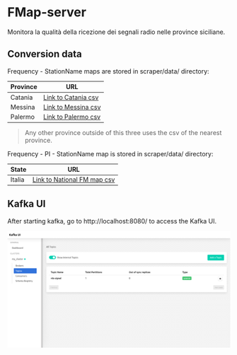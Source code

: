 # FMap-server
Monitora la qualità della ricezione dei segnali radio nelle province siciliane. 



## Conversion data

Frequency - StationName maps are stored in scraper/data/ directory: 

| Province | URL                                                          |
| -------- | ------------------------------------------------------------ |
| Catania  | [Link to Catania csv](https://github.com/triglie/FMap-server/blob/main/scrapers/data/fm-station-map-catania.csv) |
| Messina  | [Link to Messina csv](https://github.com/triglie/FMap-server/blob/main/scrapers/data/fm-station-map-messina.csv) |
| Palermo  | [Link to Palermo csv](https://github.com/triglie/FMap-server/blob/main/scrapers/data/fm-station-map-palermo.csv) |

> Any other province outside of this three uses the csv of the nearest province. 

Frequency - PI - StationName map is stored in scraper/data/ directory: 

| State    | URL                                                          |
| -------- | ------------------------------------------------------------ |
| Italia   | [Link to National FM map csv](https://github.com/triglie/FMap-server/blob/main/scrapers/data/complete-pi-station-map.csv) |


## Kafka UI 

After starting kafka, go to http://localhost:8080/ to access the Kafka UI. 

![kafka ui](./docs/assets/kafka-ui.png)